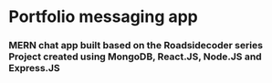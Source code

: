 <h1> Portfolio messaging app 
  <h3>
    MERN chat app built based on the Roadsidecoder series
    Project created using MongoDB, React.JS, Node.JS and Express.JS
  <h3>
</h1>

